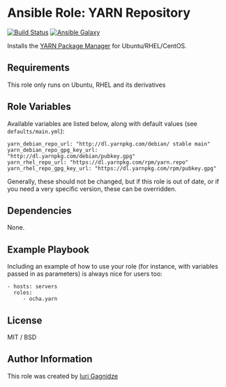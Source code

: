 Ansible Role: YARN Repository
=========

[![Build Status](https://travis-ci.org/ocha/ansible-role-yarn.svg?branch=master)](https://travis-ci.org/ocha/ansible-role-yarn)
[![Ansible Galaxy](https://img.shields.io/ansible/role/13308.svg)](https://galaxy.ansible.com/ocha/yarn/)

Installs the [YARN Package Manager](https://yarnpkg.com) for Ubuntu/RHEL/CentOS.

Requirements
------------

This role only runs on Ubuntu, RHEL and its derivatives

Role Variables
--------------

Available variables are listed below, along with default values (see `defaults/main.yml`):

    yarn_debian_repo_url: "http://dl.yarnpkg.com/debian/ stable main"
    yarn_debian_repo_gpg_key_url: "http://dl.yarnpkg.com/debian/pubkey.gpg"
    yarn_rhel_repo_url: "https://dl.yarnpkg.com/rpm/yarn.repo"
    yarn_rhel_repo_gpg_key_url: "https://dl.yarnpkg.com/rpm/pubkey.gpg"

Generally, these should not be changed, but if this role is out of date, or if you need a very specific version, these can be overridden.


Dependencies
------------

None.

Example Playbook
----------------

Including an example of how to use your role (for instance, with variables passed in as parameters) is always nice for users too:

    - hosts: servers
      roles:
         - ocha.yarn

License
-------

MIT / BSD

Author Information
------------------

This role was created by [Iuri Gagnidze](https://www.github.com/ocha)
